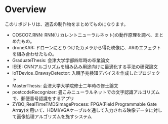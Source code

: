 # Overview
このリポジトリは、過去の制作物をまとめてものになります。

- COSCO7_RNN: RNN(リカレントニューラルネット)の動作原理を調べ、まとめたもの。
- droneXAR: ドローンにとりつけたカメラから得た映像に、ARのエフェクトを組み合わせたもの。
- GraduateThesis: 会津大学学部四年時の卒業論文
- IEEE: CNNアルゴリズムを組み込み用途向けに最適化する手法の研究論文
- IoTDevice_DrawsyDetector: 入眠予兆検知デバイスを作成したプロジェクト
- MasterThesis: 会津大学大学院修士二年時の修士論文
- postcodeRecognizer: 畳こみニューラルネットでの文字認識アルゴリズムで、郵便番号認識をするアプリ
- ZYBO_RealTimeTMDSImageProcess: FPGA(Field Programmable Gate Array)を用いて、HDMI/VGAケーブルを通して入力される映像データに対して画像処理アルゴリズムを施すシステム
